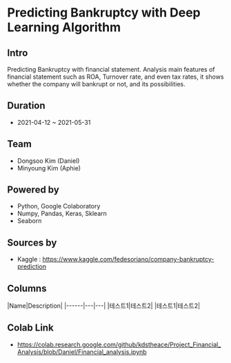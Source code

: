 # **Predicting Bankruptcy with Deep Learning Algorithm**
## Intro
Predicting Bankruptcy with financial statement.
Analysis main features of financial statement such as ROA, Turnover rate,
and even tax rates, it shows whether the company will bankrupt or not, and its
possibilities.
## Duration
- 2021-04-12 ~ 2021-05-31
## Team
- Dongsoo Kim (Daniel)
- Minyoung Kim (Aphie)
## Powered by
- Python, Google Colaboratory
- Numpy, Pandas, Keras, Sklearn
- Seaborn
## Sources by
- Kaggle : https://www.kaggle.com/fedesoriano/company-bankruptcy-prediction
## Columns 
|Name|Description|
|------|---|---|
|테스트1|테스트2|
|테스트1|테스트2|
## Colab Link
- https://colab.research.google.com/github/kdstheace/Project_Financial_Analysis/blob/Daniel/Financial_analysis.ipynb

